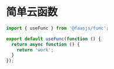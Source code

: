 # 简单云函数

```typescript
import { useFunc } from '@faasjs/func';

export default useFunc(function () {
  return async function () {
    return 'work';
  }
});
```
